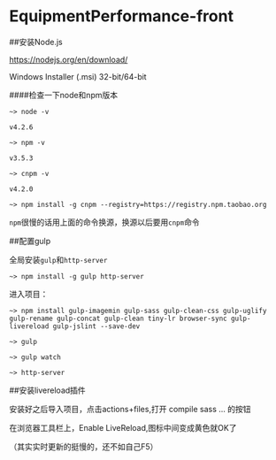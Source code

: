 ﻿# EquipmentPerformance-front

##安装Node.js
   
https://nodejs.org/en/download/  

Windows Installer (.msi)   32-bit/64-bit

####检查一下node和npm版本
```
~> node -v

v4.2.6

~> npm -v

v3.5.3

~> cnpm -v

v4.2.0
```

```
~> npm install -g cnpm --registry=https://registry.npm.taobao.org
```

`npm`很慢的话用上面的命令换源，换源以后要用`cnpm`命令


##配置gulp

全局安装`gulp`和`http-server`
```
~> npm install -g gulp http-server
```

进入项目：
```
~> npm install gulp-imagemin gulp-sass gulp-clean-css gulp-uglify gulp-rename gulp-concat gulp-clean tiny-lr browser-sync gulp-livereload gulp-jslint --save-dev

~> gulp

~> gulp watch

~> http-server
```

##安装livereload插件

安装好之后导入项目，点击actions+files,打开 compile sass ... 的按钮

在浏览器工具栏上，Enable LiveReload,图标中间变成黄色就OK了

（其实实时更新的挺慢的，还不如自己F5）
